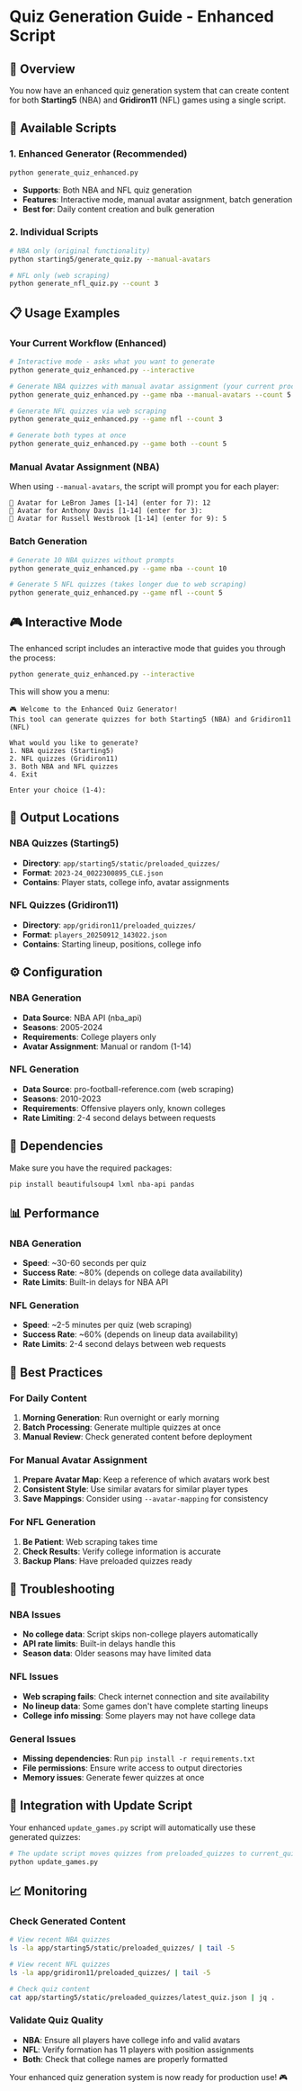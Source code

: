 # Quiz Generation Guide - Enhanced Script

## 🎯 Overview

You now have an enhanced quiz generation system that can create content for both **Starting5** (NBA) and **Gridiron11** (NFL) games using a single script.

## 🚀 Available Scripts

### 1. **Enhanced Generator** (Recommended)
```bash
python generate_quiz_enhanced.py
```
- **Supports**: Both NBA and NFL quiz generation
- **Features**: Interactive mode, manual avatar assignment, batch generation
- **Best for**: Daily content creation and bulk generation

### 2. **Individual Scripts**
```bash
# NBA only (original functionality)
python starting5/generate_quiz.py --manual-avatars

# NFL only (web scraping)
python generate_nfl_quiz.py --count 3
```

## 📋 Usage Examples

### **Your Current Workflow (Enhanced)**
```bash
# Interactive mode - asks what you want to generate
python generate_quiz_enhanced.py --interactive

# Generate NBA quizzes with manual avatar assignment (your current process)
python generate_quiz_enhanced.py --game nba --manual-avatars --count 5

# Generate NFL quizzes via web scraping
python generate_quiz_enhanced.py --game nfl --count 3

# Generate both types at once
python generate_quiz_enhanced.py --game both --count 5
```

### **Manual Avatar Assignment (NBA)**
When using `--manual-avatars`, the script will prompt you for each player:
```
🏀 Avatar for LeBron James [1-14] (enter for 7): 12
🏀 Avatar for Anthony Davis [1-14] (enter for 3): 
🏀 Avatar for Russell Westbrook [1-14] (enter for 9): 5
```

### **Batch Generation**
```bash
# Generate 10 NBA quizzes without prompts
python generate_quiz_enhanced.py --game nba --count 10

# Generate 5 NFL quizzes (takes longer due to web scraping)
python generate_quiz_enhanced.py --game nfl --count 5
```

## 🎮 Interactive Mode

The enhanced script includes an interactive mode that guides you through the process:

```bash
python generate_quiz_enhanced.py --interactive
```

This will show you a menu:
```
🎮 Welcome to the Enhanced Quiz Generator!
This tool can generate quizzes for both Starting5 (NBA) and Gridiron11 (NFL)

What would you like to generate?
1. NBA quizzes (Starting5)
2. NFL quizzes (Gridiron11)  
3. Both NBA and NFL quizzes
4. Exit

Enter your choice (1-4): 
```

## 📁 Output Locations

### **NBA Quizzes (Starting5)**
- **Directory**: `app/starting5/static/preloaded_quizzes/`
- **Format**: `2023-24_0022300895_CLE.json`
- **Contains**: Player stats, college info, avatar assignments

### **NFL Quizzes (Gridiron11)**
- **Directory**: `app/gridiron11/preloaded_quizzes/`
- **Format**: `players_20250912_143022.json`
- **Contains**: Starting lineup, positions, college info

## ⚙️ Configuration

### **NBA Generation**
- **Data Source**: NBA API (nba_api)
- **Seasons**: 2005-2024
- **Requirements**: College players only
- **Avatar Assignment**: Manual or random (1-14)

### **NFL Generation**
- **Data Source**: pro-football-reference.com (web scraping)
- **Seasons**: 2010-2023
- **Requirements**: Offensive players only, known colleges
- **Rate Limiting**: 2-4 second delays between requests

## 🔧 Dependencies

Make sure you have the required packages:
```bash
pip install beautifulsoup4 lxml nba-api pandas
```

## 📊 Performance

### **NBA Generation**
- **Speed**: ~30-60 seconds per quiz
- **Success Rate**: ~80% (depends on college data availability)
- **Rate Limits**: Built-in delays for NBA API

### **NFL Generation**
- **Speed**: ~2-5 minutes per quiz (web scraping)
- **Success Rate**: ~60% (depends on lineup data availability)
- **Rate Limits**: 2-4 second delays between web requests

## 🎯 Best Practices

### **For Daily Content**
1. **Morning Generation**: Run overnight or early morning
2. **Batch Processing**: Generate multiple quizzes at once
3. **Manual Review**: Check generated content before deployment

### **For Manual Avatar Assignment**
1. **Prepare Avatar Map**: Keep a reference of which avatars work best
2. **Consistent Style**: Use similar avatars for similar player types
3. **Save Mappings**: Consider using `--avatar-mapping` for consistency

### **For NFL Generation**
1. **Be Patient**: Web scraping takes time
2. **Check Results**: Verify college information is accurate
3. **Backup Plans**: Have preloaded quizzes ready

## 🚨 Troubleshooting

### **NBA Issues**
- **No college data**: Script skips non-college players automatically
- **API rate limits**: Built-in delays handle this
- **Season data**: Older seasons may have limited data

### **NFL Issues**
- **Web scraping fails**: Check internet connection and site availability
- **No lineup data**: Some games don't have complete starting lineups
- **College info missing**: Some players may not have college data

### **General Issues**
- **Missing dependencies**: Run `pip install -r requirements.txt`
- **File permissions**: Ensure write access to output directories
- **Memory issues**: Generate fewer quizzes at once

## 🔄 Integration with Update Script

Your enhanced `update_games.py` script will automatically use these generated quizzes:

```bash
# The update script moves quizzes from preloaded_quizzes to current_quiz
python update_games.py
```

## 📈 Monitoring

### **Check Generated Content**
```bash
# View recent NBA quizzes
ls -la app/starting5/static/preloaded_quizzes/ | tail -5

# View recent NFL quizzes  
ls -la app/gridiron11/preloaded_quizzes/ | tail -5

# Check quiz content
cat app/starting5/static/preloaded_quizzes/latest_quiz.json | jq .
```

### **Validate Quiz Quality**
- **NBA**: Ensure all players have college info and valid avatars
- **NFL**: Verify formation has 11 players with position assignments
- **Both**: Check that college names are properly formatted

Your enhanced quiz generation system is now ready for production use! 🎮
